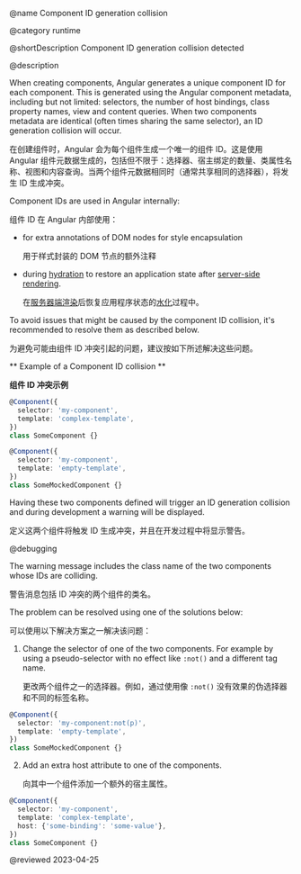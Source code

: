 @name Component ID generation collision

@category runtime

@shortDescription Component ID generation collision detected

@description

When creating components, Angular generates a unique component ID for each component. This is generated using the Angular component metadata, including but not limited:  selectors, the number of host bindings, class property names, view and content queries. When two components metadata are identical \(often times sharing the same selector\), an ID generation collision will occur.

在创建组件时，Angular 会为每个组件生成一个唯一的组件 ID。这是使用 Angular 组件元数据生成的，包括但不限于：选择器、宿主绑定的数量、类属性名称、视图和内容查询。当两个组件元数据相同时（通常共享相同的选择器），将发生 ID 生成冲突。

Component IDs are used in Angular internally:

组件 ID 在 Angular 内部使用：

- for extra annotations of DOM nodes for style encapsulation

  用于样式封装的 DOM 节点的额外注释

- during [hydration](guide/hydration) to restore an application state after [server-side rendering](guide/universal).

  在[服务器端渲染](guide/universal)后恢复应用程序状态的[水化](guide/hydration)过程中。

To avoid issues that might be caused by the component ID collision, it's recommended to resolve them as described below.

为避免可能由组件 ID 冲突引起的问题，建议按如下所述解决这些问题。

** Example of a Component ID collision **

**组件 ID 冲突示例**

```typescript
@Component({
  selector: 'my-component',
  template: 'complex-template',
})
class SomeComponent {}

@Component({
  selector: 'my-component',
  template: 'empty-template',
})
class SomeMockedComponent {}
```

Having these two components defined will trigger an ID generation collision and during development a warning will be displayed.

定义这两个组件将触发 ID 生成冲突，并且在开发过程中将显示警告。

@debugging

The warning message includes the class name of the two components whose IDs are colliding.

警告消息包括 ID 冲突的两个组件的类名。

The problem can be resolved using one of the solutions below: 

可以使用以下解决方案之一解决该问题：

1. Change the selector of one of the two components. For example by using a pseudo-selector with no effect like `:not()` and a different tag name.

   更改两个组件之一的选择器。例如，通过使用像 `:not()` 没有效果的伪选择器和不同的标签名称。

```typescript
@Component({
  selector: 'my-component:not(p)',
  template: 'empty-template',
})
class SomeMockedComponent {}
```

2. Add an extra host attribute to one of the components.

   向其中一个组件添加一个额外的宿主属性。

```typescript
@Component({
  selector: 'my-component',
  template: 'complex-template',
  host: {'some-binding': 'some-value'},
})
class SomeComponent {}
```

<!-- links -->

<!-- external links -->

<!-- end links -->

@reviewed 2023-04-25
